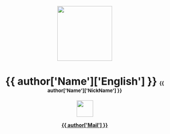 <div align="center">  
<img width="150px" src="{{ static }}{{ author['Profile'] }}">

# **{{ author['Name']['English'] }}** <small><small><small><small> {{ author['Name']['NickName'] }} </small></small></small></small>

<img height="45px" src="{{ static }}{{ author['Name']['Others']['Pronunciation'] }}">

<a href="mailto: {{ author['Mail'] }}">
    
**{{ author['Mail'] }}**

</a>
</div>